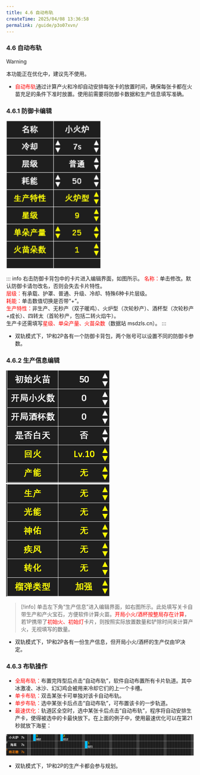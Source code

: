 ```yaml
---
title: 4.6 自动布轨
createTime: 2025/04/08 13:36:58
permalink: /guide/p3o07xvn/
---
```


### 4.6 自动布轨

> [!warning]
> 本功能正在优化中，建议先不使用。

- <span style="color: red">自动布轨</span>通过计算产火和冷却自动安排每张卡的放置时间，确保每张卡都在火苗充足的条件下准时放置。使用前需要将防御卡数据和生产信息填写准确。

### 4.6.1 防御卡编辑

![](./picture/4.6.1.1.png)

::: info 右击防御卡背包中的卡片进入编辑界面，如图所示。
<span style="color: red">名称：</span>单击修改。默认防御卡请勿改名，否则会失去卡片特性。<br>
<span style="color: red">层级：</span>有承载、护罩、普通、升级、冷却、特殊6种卡片层级。<br>
<span style="color: red">耗能：</span>单击数值切换是否带“+”。<br>
<span style="color: red">生产特性：</span>非生产、无秒产（双子暖鸡）、火炉型（次轮秒产）、酒杯型（次轮秒产+成长）、四转太（首轮秒产，包括二转火焰牛）。<br>
生产卡还需填写<span style="color: red">星级、单朵产量、火苗朵数</span>（数据站 msdzls.cn）。
:::

- 双轨模式下，1P和2P各有一个防御卡背包，两个账号可以设置不同的防御卡参数。

### 4.6.2 生产信息编辑

![](./picture/4.6.2.1.png) ![](./picture/4.6.2.2.png)

> [!info]
>单击左下角“生产信息”进入编辑界面，如右图所示。此处填写关卡自带生产和产火宝石，方便软件计算火苗。<span style="color: red">开局小火/酒杯按整局存在计算</span>，若1P携带了<span style="color: red">初始火、初始灯</span>卡片，则按照实际放置数量和铲除时间来计算产火，无视填写的数量。

- 双轨模式下，1P和2P各有一份生产信息，但开局小火/酒杯的生产仅由1P决定。

### 4.6.3 布轨操作

- <span style="color: red">全局布轨：</span>布置完阵型后点击“自动布轨”，软件自动布置所有卡片轨道。其中冰激凌、冰沙、幻幻鸡会被用来冷却它们的上一个卡槽。
- <span style="color: red">单卡布轨：</span>双击某张卡可单独对该卡自动布轨。
- <span style="color: red">单步布轨：</span>选中某张卡后点击“自动布轨”，可布置该卡的一步轨道。
- <span style="color: red">最速优化：</span>轨道区全空时，选中某张卡后点击“自动布轨”，程序将自动安排生产卡，使得被选中的卡最快放下。在上面的例子中，使用最速优化可以在第21秒就放下海星：

![](./picture/4.6.3.1.png)

- 双轨模式下，1P和2P的生产卡都会参与规划。
